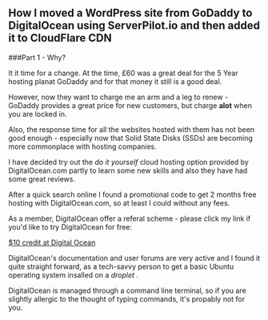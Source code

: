 ## How I moved a WordPress site from GoDaddy to DigitalOcean using ServerPilot.io and then added it to CloudFlare CDN

###Part 1 - Why?



It it time for a change.  At the time, £60 was a great deal for the 5 Year hosting planat GoDaddy and for that money it still is a good deal.  

However, now they want to charge me an arm and a leg to renew - GoDaddy provides a great price for new customers, but charge **alot** when you are locked in.

Also, the response time for all the websites hosted with them has not been good enough - especially now that Solid State Disks (SSDs) are becoming more commonplace with hosting companies.

I have decided try out the *do it yourself* cloud hosting option provided by DigitalOcean.com partly to learn some new skills and also they have had some great reviews.

After a quick search online I found a promotional code to get 2 months free hosting with DigitalOcean.com, so at least I could without any fees. 

As a member, DigitalOcean offer a referal scheme - please click my link if you'd like to try DigitalOcean for free:

[$10 credit at Digital Ocean](https://www.digitalocean.com/?refcode=92e12787bf7a)


DigitalOcean's documentation and user forums are very active and I found it quite straight forward, as a tech-savvy person to get a basic Ubuntu operating system insalled on a *droplet* . 

DigitalOcean is managed through a command line terminal, so if you are slightly allergic to the thought of typing commands, it's propably not for you.
